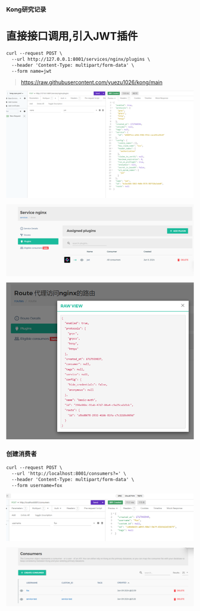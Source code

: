 ### Kong研究记录

# 直接接口调用,引入JWT插件

```
curl --request POST \
  --url http://127.0.0.1:8001/services/nginx/plugins \
  --header 'Content-Type: multipart/form-data' \
  --form name=jwt
```

> https://raw.githubusercontent.com/yuezu1026/kong/main

![用insomnia执行](https://raw.githubusercontent.com/yuezu1026/kong/main/images/image-20240609220000370.png)





![image-20240609221300421](https://raw.githubusercontent.com/yuezu1026/kong/main/images/image-20240609221300421.png)



![image-20240609221500634](https://raw.githubusercontent.com/yuezu1026/kong/main/images/image-20240609221500634.png)





### 创建消费者

```
curl --request POST \
  --url 'http://localhost:8001/consumers?=' \
  --header 'Content-Type: multipart/form-data' \
  --form username=fox
```



![image-20240609224316433](https://raw.githubusercontent.com/yuezu1026/kong/main/images/image-20240609224316433.png)



![image-20240609224500175](https://raw.githubusercontent.com/yuezu1026/kong/main/images/image-20240609224500175.png)



